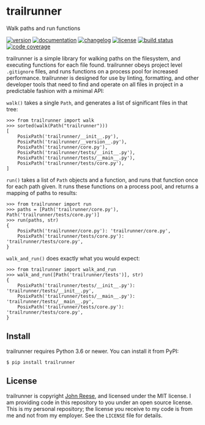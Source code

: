 # trailrunner

Walk paths and run functions

[![version](https://img.shields.io/pypi/v/trailrunner.svg)](https://pypi.org/project/trailrunner)
[![documentation](https://readthedocs.org/projects/trailrunner/badge/?version=latest)](https://trailrunner.omnilib.dev)
[![changelog](https://img.shields.io/badge/change-log-blue)](https://trailrunner.omnilib.dev/en/latest/changelog.html)
[![license](https://img.shields.io/pypi/l/trailrunner.svg)](https://github.com/omnilib/trailrunner/blob/master/LICENSE)
[![build status](https://github.com/omnilib/trailrunner/workflows/Build/badge.svg)](https://github.com/omnilib/trailrunner/actions)
[![code coverage](https://img.shields.io/codecov/c/gh/omnilib/trailrunner)](https://codecov.io/gh/omnilib/trailrunner)

trailrunner is a simple library for walking paths on the filesystem, and executing
functions for each file found. trailrunner obeys project level `.gitignore` files,
and runs functions on a process pool for increased performance. trailrunner is designed
for use by linting, formatting, and other developer tools that need to find and operate
on all files in project in a predictable fashion with a minimal API:

`walk()` takes a single `Path`, and generates a list of significant files in that tree:

```pycon
>>> from trailrunner import walk
>>> sorted(walk(Path("trailrunner")))
[
    PosixPath('trailrunner/__init__.py'),
    PosixPath('trailrunner/__version__.py'),
    PosixPath('trailrunner/core.py'),
    PosixPath('trailrunner/tests/__init__.py'),
    PosixPath('trailrunner/tests/__main__.py'),
    PosixPath('trailrunner/tests/core.py'),
]
```

`run()` takes a list of `Path` objects and a function, and runs that function once
for each path given. It runs these functions on a process pool, and returns a mapping
of paths to results:

```pycon
>>> from trailrunner import run
>>> paths = [Path('trailrunner/core.py'), Path('trailrunner/tests/core.py')]
>>> run(paths, str)
{
    PosixPath('trailrunner/core.py'): 'trailrunner/core.py',
    PosixPath('trailrunner/tests/core.py'): 'trailrunner/tests/core.py',
}
```

`walk_and_run()` does exactly what you would expect:

```pycon
>>> from trailrunner import walk_and_run
>>> walk_and_run([Path('trailrunner/tests')], str)
{
    PosixPath('trailrunner/tests/__init__.py'): 'trailrunner/tests/__init__.py',
    PosixPath('trailrunner/tests/__main__.py'): 'trailrunner/tests/__main__.py',
    PosixPath('trailrunner/tests/core.py'): 'trailrunner/tests/core.py',
}
```


Install
-------

trailrunner requires Python 3.6 or newer. You can install it from PyPI:

```shell-session
$ pip install trailrunner
```


License
-------

trailrunner is copyright [John Reese](https://jreese.sh), and licensed under
the MIT license.  I am providing code in this repository to you under an open
source license.  This is my personal repository; the license you receive to
my code is from me and not from my employer. See the `LICENSE` file for details.
